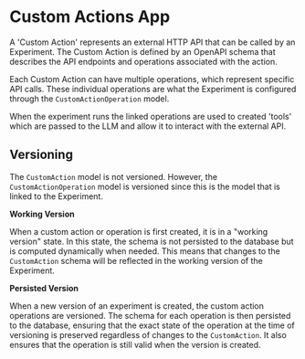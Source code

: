 # Custom Actions App

A 'Custom Action' represents an external HTTP API that can be called by an Experiment.
The Custom Action is defined by an OpenAPI schema that describes the API endpoints and operations associated with the
action.

Each Custom Action can have multiple operations, which represent specific API calls. These individual operations
are what the Experiment is configured through the `CustomActionOperation` model.

When the experiment runs the linked operations are used to created 'tools' which are passed to the LLM and allow it
to interact with the external API.

## Versioning

The `CustomAction` model is not versioned. However, the `CustomActionOperation` model is versioned since this is the
model that is linked to the Experiment.

**Working Version**

When a custom action or operation is first created, it is in a "working version" state. In this
state, the schema is not persisted to the database but is computed dynamically when needed.
This means that changes to the `CustomAction` schema will be reflected in the working version of the Experiment.

**Persisted Version**

When a new version of an experiment is created, the custom action operations are versioned. The
schema for each operation is then persisted to the database, ensuring that the exact state of the operation at the
time of versioning is preserved regardless of changes to the `CustomAction`. It also ensures that the operation is still
valid when the version is created.
